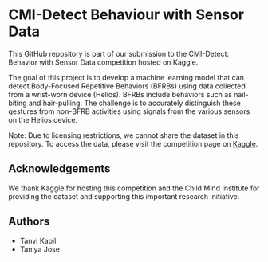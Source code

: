 # CMI-Detect Behaviour with Sensor Data

This GitHub repository is part of our submission to the CMI-Detect: Behavior with Sensor Data competition hosted on Kaggle.

The goal of this project is to develop a machine learning model that can detect Body-Focused Repetitive Behaviors (BFRBs) using data collected from a wrist-worn device (Helios). BFRBs include behaviors such as nail-biting and hair-pulling. The challenge is to accurately distinguish these gestures from non-BFRB activities using signals from the various sensors on the Helios device.

Note: Due to licensing restrictions, we cannot share the dataset in this repository. To access the data, please visit the competition page on [Kaggle](https://www.kaggle.com/competitions/cmi-detect-behavior-with-sensor-data/overview).

## Acknowledgements

We thank Kaggle for hosting this competition and the Child Mind Institute for providing the dataset and supporting this important research initiative.

## Authors

- Tanvi Kapil
- Taniya Jose
